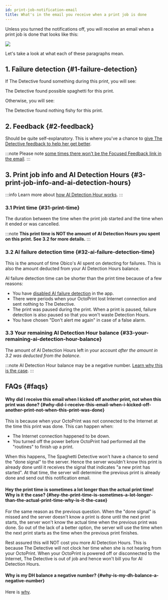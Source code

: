 ```yaml
---
id: print-job-notification-email
title: What's in the email you receive when a print job is done
---
```


Unless you turned the notifications off, you will receive an email when a print job is done that looks like this:

![](/img/user-guides/print-notification-email-sample.png)

Let's take a look at what each of these paragraphs mean.

## 1. Failure detection {#1-failure-detection}

If The Detective found something during this print, you will see:

<p className="text--danger">The Detective found possible spaghetti for this print.</p>

Otherwise, you will see:

<p className="text--success">The Detective found nothing fishy for this print.</p>

## 2. Feedback {#2-feedback}

Should be quite self-explanatory. This is where you've a chance to [give The Detective feedback to help her get better](/docs/user-guides/how-does-credits-work/).

:::note
Please note [some times there won't be the Focused Feedback link in the email](/docs/user-guides/how-does-credits-work/#why-is-the-focused-feedback-button-missing-from-some-of-my-prints).
:::

## 3. Print job info and AI Detection Hours {#3-print-job-info-and-ai-detection-hours}

:::info
Learn more about [how AI Detection Hour works](/docs/user-guides/how-does-detective-hour-work).
:::

### 3.1 Print time {#31-print-time}

The duration between the time when the print job started and the time when it ended or was cancelled.

:::note
**This print time is NOT the amount of AI Detection Hours you spent on this print. See 3.2 for more details.**
:::

### 3.2 AI failure detection time {#32-ai-failure-detection-time}

This is the amount of time Obico's AI spent on detecting for failures. This is also the amount deducted from your AI Detection Hours balance.

AI failure detection time can be shorter than the print time because of a few reasons:

* You have [disabled AI failure detection](/docs/user-guides/detective-not-watching/#2-you-have-disabled-the-ai-failure-detection-option) in the app.
* There were periods when your OctoPrint lost Internet connection and sent nothing to The Detective.
* The print was paused during the print. When a print is paused, failure detection is also paused so that you won't waste Detection Hours.
* You have chosen "Don't alert me again" in case of a false alarm.

### 3.3 Your remaining AI Detection Hour balance {#33-your-remaining-ai-detection-hour-balance}

The amount of AI Detection Hours left in your account *after the amount in 3.2 was deducted from the balance*.

:::note
AI Detection Hour balance may be a negative number. [Learn why this is the case](/docs/user-guides/how-does-detective-hour-work/#why-is-my-dh-balance-a-negative-number).
:::

## FAQs {#faqs}

#### Why did I receive this email when I kicked off another print, not when this print was done? {#why-did-i-receive-this-email-when-i-kicked-off-another-print-not-when-this-print-was-done}

This is because when your OctoPrint was not connected to the Internet at the time this print was done. This can happen when:

* The Internet connection happened to be down.
* You turned off the power before OctoPrint had performed all the "routines" to finish up a print.

When this happens, The Spaghetti Detective won't have a chance to send the "done signal" to the server. Hence the server wouldn't know this print is already done until it receives the signal that indicates "a new print has started". At that time, the server will determine the previous print is already done and send out this notification email.

#### Hey the print time is sometimes a lot longer than the actual print time! Why is it the case? {#hey-the-print-time-is-sometimes-a-lot-longer-than-the-actual-print-time-why-is-it-the-case}

For the same reason as the previous question. When the "done signal" is missed and the server doesn't know a print is done until the next print starts, the server won't know the actual time when the previous print was done. So out of the lack of a better option, the server will use the time when the next print starts as the time when the previous print finishes.

Rest assured this will NOT cost you more AI Detection Hours. This is because The Detective will not clock her time when she is not hearing from your OctoPrint. When your OctoPrint is powered off or disconnected to the Internet, The Detective is out of job and hence won't bill you for AI Detection Hours.

#### Why is my DH balance a negative number? {#why-is-my-dh-balance-a-negative-number}

Here is [why](/docs/user-guides/how-does-detective-hour-work/#why-is-my-dh-balance-a-negative-number).